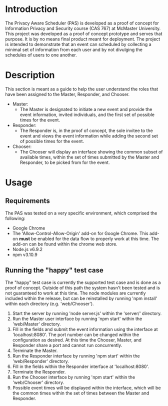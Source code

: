 # Introduction

The Privacy Aware Scheduler (PAS) is developed as a proof of concept for Information Privacy and Security course (CAS 767) at McMaster University. This project was developed as a proof of concept prototype and serves that purpose. It is by no means final product meant for deployment. The project is intended to demonstrate that an event can scheduled by collecting a minimal set of information from each user and by not divulging the schedules of users to one another.

# Description

This section is meant as a guide to help the user understand the roles that have been assigned to the Master, Responder, and Chooser.

- Master:
  - The Master is designated to initiate a new event and provide the event information, invited individuals, and the first set of possible times for the event.
- Responder:
  - The Responder is, in the proof of concept, the sole invitee to the event and views the event information while adding the second set of possible times for the event.
- Chooser:
  - The Chooser will display an interface showing the common subset of available times, within the set of times submitted by the Master and Responder, to be picked from for the event.

# Usage

## Requirements

The PAS was tested on a very specific environment, which comprised the following:

- Google Chrome
- The 'Allow-Control-Allow-Origin' add-on for Google Chrome. This add-on **must** be enabled for the data flow to properly work at this time. The add-on can be found within the chrome web store.
- Node.js v6.9.2
- npm v3.10.9

## Running the "happy" test case

The "happy" test case is currently the supported test case and is done as a proof of concept. Outside of this path the system hasn't been tested and is not guaranteed to work at this time. The node modules are currently included within the release, but can be reinstalled by running 'npm install' within each directory (e.g. 'web/Chooser').

1. Start the server by running 'node server.js' within the 'server/' directory.
2. Run the Master user interface by running 'npm start' within the 'web/Master' directory.
3. Fill in the fields and submit the event information using the interface at 'localhost:8080'. The port number can be changed within the configuration as desired. At this time the Chooser, Master, and Responder share a port and cannot run concurrently.
4. Terminate the Master.
5. Run the Responder interface by running 'npm start' within the 'web/Responder' directory.
6. Fill in the fields within the Responder interface at 'localhost:8080'.
7. Terminate the Responder.
8. Run the Chooser interface by running 'npm start' within the 'web/Chooser' directory.
9. Possible event times will be displayed within the interface, which will be the common times within the set of times between the Master and Responder.
